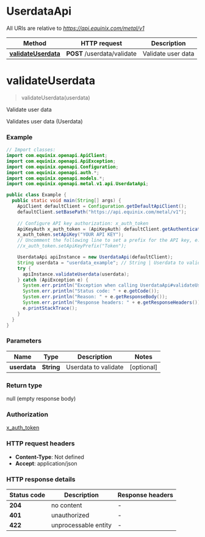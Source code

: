 # UserdataApi

All URIs are relative to *https://api.equinix.com/metal/v1*

| Method | HTTP request | Description |
|------------- | ------------- | -------------|
| [**validateUserdata**](UserdataApi.md#validateUserdata) | **POST** /userdata/validate | Validate user data |


<a name="validateUserdata"></a>
# **validateUserdata**
> validateUserdata(userdata)

Validate user data

Validates user data (Userdata)

### Example
```java
// Import classes:
import com.equinix.openapi.ApiClient;
import com.equinix.openapi.ApiException;
import com.equinix.openapi.Configuration;
import com.equinix.openapi.auth.*;
import com.equinix.openapi.models.*;
import com.equinix.openapi.metal.v1.api.UserdataApi;

public class Example {
  public static void main(String[] args) {
    ApiClient defaultClient = Configuration.getDefaultApiClient();
    defaultClient.setBasePath("https://api.equinix.com/metal/v1");
    
    // Configure API key authorization: x_auth_token
    ApiKeyAuth x_auth_token = (ApiKeyAuth) defaultClient.getAuthentication("x_auth_token");
    x_auth_token.setApiKey("YOUR API KEY");
    // Uncomment the following line to set a prefix for the API key, e.g. "Token" (defaults to null)
    //x_auth_token.setApiKeyPrefix("Token");

    UserdataApi apiInstance = new UserdataApi(defaultClient);
    String userdata = "userdata_example"; // String | Userdata to validate
    try {
      apiInstance.validateUserdata(userdata);
    } catch (ApiException e) {
      System.err.println("Exception when calling UserdataApi#validateUserdata");
      System.err.println("Status code: " + e.getCode());
      System.err.println("Reason: " + e.getResponseBody());
      System.err.println("Response headers: " + e.getResponseHeaders());
      e.printStackTrace();
    }
  }
}
```

### Parameters

| Name | Type | Description  | Notes |
|------------- | ------------- | ------------- | -------------|
| **userdata** | **String**| Userdata to validate | [optional] |

### Return type

null (empty response body)

### Authorization

[x_auth_token](../README.md#x_auth_token)

### HTTP request headers

 - **Content-Type**: Not defined
 - **Accept**: application/json

### HTTP response details
| Status code | Description | Response headers |
|-------------|-------------|------------------|
| **204** | no content |  -  |
| **401** | unauthorized |  -  |
| **422** | unprocessable entity |  -  |


